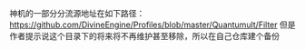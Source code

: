 神机的一部分分流源地址在如下路径：
https://github.com/DivineEngine/Profiles/blob/master/Quantumult/Filter
但是作者提示说这个目录下的将来将不再维护甚至移除，所以在自己仓库建个备份
